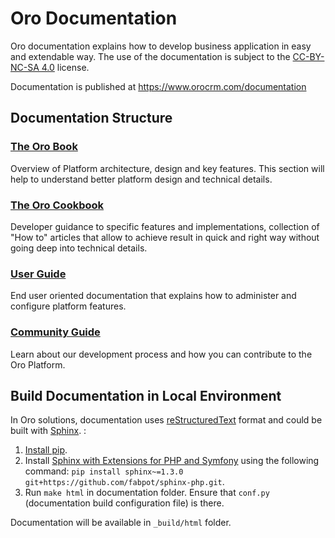 # Oro Documentation

Oro documentation explains how to develop business application in easy and extendable way.
The use of the documentation is subject to the [CC-BY-NC-SA 4.0](./LICENSE) license.

Documentation is published at https://www.orocrm.com/documentation

## Documentation Structure

### [The Oro Book](https://www.orocrm.com/documentation/index/current/book)

Overview of Platform architecture, design and key features.
This section will help to understand better platform design and technical details.

### [The Oro Cookbook](https://www.orocrm.com/documentation/index/current/cookbook)

Developer guidance to specific features and implementations, collection of "How to" articles that allow
to achieve result in quick and right way without going deep into technical details.

### [User Guide](https://www.orocrm.com/documentation/index/current/user-guide)

End user oriented documentation that explains how to administer and configure platform features.

### [Community Guide](https://www.orocrm.com/documentation/index/current/community)

Learn about our development process and how you can contribute to the Oro Platform.

## Build Documentation in Local Environment

In Oro solutions, documentation uses [reStructuredText](http://docutils.sourceforge.net/rst.html) format and
could be built with [Sphinx](http://sphinx-doc.org/). :

1. [Install pip](https://pip.pypa.io/en/stable/installing/).
2. Install [Sphinx with Extensions for PHP and Symfony](https://github.com/fabpot/sphinx-php) using the following command:
`pip install sphinx~=1.3.0 git+https://github.com/fabpot/sphinx-php.git`.
3. Run `make html` in documentation folder. Ensure that `conf.py` (documentation build configuration file) is there.

Documentation will be available in `_build/html` folder.
